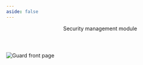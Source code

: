 ```yaml
---
aside: false
---
```

<script setup>
import guard from "../../assets/icons/lesli/cloud-guard.svg"
import LesliBrowser from "../../.vitepress/components/lesli-browser.vue"
</script>

<header class="lesli-page-header">
    <guard class="logo mb-0" />
    <p class="description">
        Security management module
    </p>
</header>

<lesli-browser url="guard">
    <img alt="Guard front page" src="/images/engines/guard/screenshot.png" />
</lesli-browser>

<style lang="scss">
@import "../../.vitepress/stylesheets/template.scss";
@import "../../.vitepress/stylesheets/components/page-header.scss";
</style>

